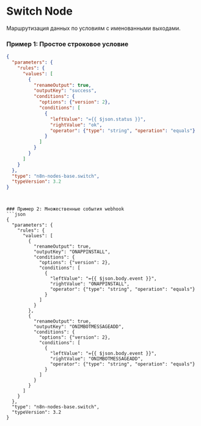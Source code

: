 # Switch Node

Маршрутизация данных по условиям с именованными выходами.

### Пример 1: Простое строковое условие
```json
{
  "parameters": {
    "rules": {
      "values": [
        {
          "renameOutput": true,
          "outputKey": "success",
          "conditions": {
            "options": {"version": 2},
            "conditions": [
              {
                "leftValue": "={{ $json.status }}",
                "rightValue": "ok", 
                "operator": {"type": "string", "operation": "equals"}
              }
            ]
          }
        }
      ]
    }
  },
  "type": "n8n-nodes-base.switch",
  "typeVersion": 3.2
}
```
```


### Пример 2: Множественные события webhook
```json
{
  "parameters": {
    "rules": {
      "values": [
        {
          "renameOutput": true,
          "outputKey": "ONAPPINSTALL",
          "conditions": {
            "options": {"version": 2},
            "conditions": [
              {
                "leftValue": "={{ $json.body.event }}",
                "rightValue": "ONAPPINSTALL",
                "operator": {"type": "string", "operation": "equals"}
              }
            ]
          }
        },
        {
          "renameOutput": true,
          "outputKey": "ONIMBOTMESSAGEADD",
          "conditions": {
            "options": {"version": 2},
            "conditions": [
              {
                "leftValue": "={{ $json.body.event }}",
                "rightValue": "ONIMBOTMESSAGEADD",
                "operator": {"type": "string", "operation": "equals"}
              }
            ]
          }
        }
      ]
    }
  },
  "type": "n8n-nodes-base.switch",
  "typeVersion": 3.2
}
```
